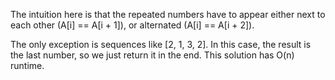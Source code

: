 The intuition here is that the repeated numbers have to appear either next 
to each other (A[i] == A[i + 1]), or alternated (A[i] == A[i + 2]).
 
The only exception is sequences like [2, 1, 3, 2]. In this case, the result
is the last number, so we just return it in the end. This solution has O(n)
runtime.
